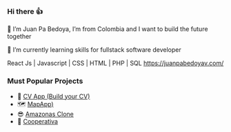 ### Hi there 👍
🙋 I’m Juan Pa Bedoya, I’m from Colombia and I want to build the future together

🌱 I’m currently learning skills for fullstack software developer

React Js  |  Javascript  |  CSS  |  HTML  |  PHP  |   SQL
https://juanpabedoyav.com/

### Must Popular Projects
 - 🌮 [CV App (Build your CV)](https://github.com/Juanpabedoyav/Cv-App)
 - 🗺️ [MapApp)](https://github.com/Juanpabedoyav/MapsApp)
 - 😎 [Amazonas Clone](https://github.com/Juanpabedoyav/sprint3)
 - 🏦 [Cooperativa](http://www.seficoop.com/)
